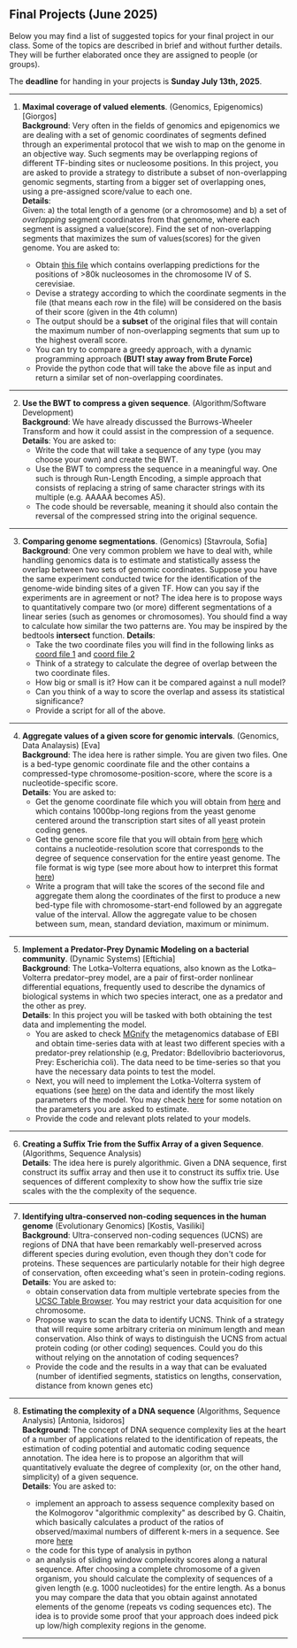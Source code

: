 ## Final Projects (June 2025)

Below you may find a list of suggested topics for your final project in our class.
Some of the topics are described in brief and without further details.
They will be further elaborated once they are assigned to people (or groups).

The **deadline** for handing in your projects is **Sunday July 13th, 2025**.

---
1. **Maximal coverage of valued elements**. (Genomics, Epigenomics)  [Giorgos]  
   **Background**: Very often in the fields of genomics and epigenomics we are dealing with a set of genomic coordinates of segments defined through an experimental protocol that we wish to map on the genome in an objective way. Such segments may be overlapping regions of different TF-binding sites or nucleosome positions. In this project, you are asked to provide a strategy to distribute a subset of non-overlapping genomic segments, starting from a bigger set of overlapping ones, using a pre-assigned score/value to each one.   
   **Details**:  
   Given: a) the total length of a genome (or a chromosome) and b) a set of _overlapping_ segment coordinates from that genome, where each segment is assigned a value(score). Find the set of non-overlapping segments that maximizes the sum of values(scores) for the given genome.
   You are asked to:

   * Obtain [this file](https://www.dropbox.com/scl/fi/t1uvn8xfwavlo6jmt1cx1/sacCer3_chrIV_nucs_overlapping.bed?dl=0&rlkey=vuyfn519sqsp3wnns89nsdlal) which contains overlapping predictions for the positions of >80k nucleosomes in the chromosome IV of S. cerevisiae.
   * Devise a strategy according to which the coordinate segments in the file (that means each row in the file) will be considered on the basis of their score (given in the 4th column)
   * The output should be a **subset** of the original files that will contain the maximum number of non-overlapping segments that sum up to the highest overall score.
   * You can try to compare a greedy approach, with a dynamic programming approach **(BUT! stay away from Brute Force)**
   * Provide the python code that will take the above file as input and return a similar set of non-overlapping coordinates.

---

2. **Use the BWT to compress a given sequence**. (Algorithm/Software Development)  
   **Background**: We have already discussed the Burrows-Wheeler Transform and how it could assist in the compression of a sequence. 
   **Details**:
   You are asked to:  
   * Write the code that will take a sequence of any type (you may choose your own) and create the BWT.
   * Use the BWT to compress the sequence in a meaningful way. One such is through Run-Length Encoding, a simple approach that consists of replacing a string of same character strings with its multiple (e.g. AAAAA becomes A5).
   * The code should be reversable, meaning it should also contain the reversal of the compressed string into the original sequence.
  
---

3. **Comparing genome segmentations**. (Genomics)  [Stavroula, Sofia]  
   **Background**: One very common problem we have to deal with, while handling genomics data is to estimate and statistically assess the overlap between two sets of genomic coordinates. Suppose you have the same experiment conducted twice for the identification of the genome-wide binding sites of a given TF. How can you say if the experiments are in agreement or not? The idea here is to propose ways to quantitatively compare two (or more) different segmentations of a linear series (such as genomes or chromosomes). You should find a way to calculate how similar the two patterns are. You may be inspired by the bedtools **intersect** function.
   **Details**:
   * Take the two coordinate files you will find in the following links as [coord file 1](https://www.dropbox.com/scl/fi/8f6bngwk79ndlqtdi681k/NewRun_MAC1_t4.bed?rlkey=bwqugj7tujm0rkl9la7nqewho&st=0o31va86&dl=0) and [coord file 2](https://www.dropbox.com/scl/fi/sffd3acvrulg40jvce8z3/NewRun_AFT1_t4.bed?rlkey=f43phaxa0tc4ye4l61bytrgz8&st=c4ljukhs&dl=0)
   * Think of a strategy to calculate the degree of overlap between the two coordinate files.
   * How big or small is it? How can it be compared against a null model?
   * Can you think of a way to score the overlap and assess its statistical significance?
   * Provide a script for all of the above.

---

4. **Aggregate values of a given score for genomic intervals**. (Genomics, Data Analaysis)  [Eva]  
   **Background**: The idea here is rather simple. You are given two files. One is a bed-type genomic coordinate file and the other contains a compressed-type chromosome-position-score, where the score is a nucleotide-specific score.   
**Details**: You are asked to:  
   * Get the genome coordinate file which you will obtain from [here](https://www.dropbox.com/scl/fi/6fc8stk76dg2vm93p85pn/saccer2_refseq_genes_TSS_plusmin500.bed?dl=0&rlkey=x9expw5ae08odk1fiyzcfp1ct) and which contains 1000bp-long regions from the yeast genome centered around the transcription start sites of all yeast protein coding genes.
   * Get the genome score file that you will obtain from [here](https://www.dropbox.com/scl/fi/ordt8x4lh325nln6cel8w/sacCer2_phCons.wig?dl=0&rlkey=6a5ay1t02fqhe70w88puv0kq8) which contains a nucleotide-resolution score that corresponds to the degree of sequence conservation for the entire yeast genome. The file format is wig type (see more about how to interpret this format [here](https://www.ensembl.org/info/website/upload/wig.html#:~:text=A%20WIG%20file%20consists%20of,formatting%20options%3A%20fixedStep%20and%20variableStep))
   * Write a program that will take the scores of the second file and aggregate them along the coordinates of the first to produce a new bed-type file with chromosome-start-end followed by an aggregate value of the interval. Allow the aggregate value to be chosen between sum, mean, standard deviation, maximum or minimum. 
  
---

5. **Implement a Predator-Prey Dynamic Modeling on a bacterial community**. (Dynamic Systems)  [Eftichia]    
   **Background**: The Lotka–Volterra equations, also known as the Lotka–Volterra predator–prey model, are a pair of first-order nonlinear differential equations, frequently used to describe the dynamics of biological systems in which two species interact, one as a predator and the other as prey.   
   **Details**: In this project you will be tasked with both obtaining the test data and implementing the model.   
    * You are asked to check [MGnify](https://www.ebi.ac.uk/metagenomics) the metagenomics database of EBI and obtain time-series data with at least two different species with a predator-prey relationship (e.g, Predator: Bdellovibrio bacteriovorus, Prey: Escherichia coli). The data need to be time-series so that you have the necessary data points to test the model.    
    * Next, you will need to implement the Lotka-Volterra system of equations (see [here](https://mathworld.wolfram.com/Lotka-VolterraEquations.html)) on the data and identify the most likely parameters of the model. You may check [here](https://github.com/christoforos-nikolaou/BC205/blob/figures/LotkaVolterra.png) for some notation on the parameters you are asked to estimate.  
    * Provide the code and relevant plots related to your models.

---

6.  **Creating a Suffix Trie from the Suffix Array of a given Sequence**. (Algorithms, Sequence Analysis)  
    **Details**: The idea here is purely algorithmic. Given a DNA sequence, first construct its suffix array and then use it to construct its suffix trie. Use sequences of different complexity to show how the suffix trie size scales with the the complexity of the sequence.

---

7. **Identifying ultra-conserved non-coding sequences in the human genome** (Evolutionary Genomics) [Kostis, Vasiliki]   
   **Background**: Ultra-conserved non-coding sequences (UCNS) are regions of DNA that have been remarkably well-preserved across different species during evolution, even though they don't code for proteins. These sequences are particularly notable for their high degree of conservation, often exceeding what's seen in protein-coding regions.  
   **Details**: You are asked to:  
   * obtain conservation data from multiple vertebrate species from the [UCSC Table Browser](https://genome.ucsc.edu/cgi-bin/hgTables). You may restrict your data acquisition for one chromosome.   
   * Propose ways to scan the data to identify UCNS. Think of a strategy that will require some arbitrary criteria on minimum length and mean conservation. Also think of ways to distinguish the UCNS from actual protein coding (or other coding) sequences. Could you do this without relying on the annotation of coding sequences?  
   * Provide the code and the results in a way that can be evaluated (number of identified segments, statistics on lengths, conservation, distance from known genes etc)  

---

8. **Estimating the complexity of a DNA sequence** (Algorithms, Sequence Analysis)  [Antonia, Isidoros]  
   **Background**: The concept of DNA sequence complexity lies at the heart of a number of applications related to the identification of repeats, the estimation of coding potential and automatic coding sequence annotation. The idea here is to propose an algorithm that will quantitatively evaluate the degree of complexity (or, on the other hand, simplicity) of a given sequence.   
   **Details**: You are asked to:  
   * implement an approach to assess sequence complexity based on the Kolmogorov "algorithmic complexity" as described by G. Chaitin, which basically calculates a product of the ratios of observed/maximal numbers of different k-mers in a sequence. See more [here](https://resources.qiagenbioinformatics.com/manuals/clccancerresearchworkbench/200/index.php?manual=How_sequence_complexity_is_calculated.html)  
   * the code for this type of analysis in python  
   * an analysis of sliding window complexity scores along a natural sequence. After choosing a complete chromosome of a given organism, you should calculate the complexity of sequences of a given length (e.g. 1000 nucleotides) for the entire length. As a bonus you may compare the data that you obtain against annotated elements of the genome (repeats vs coding sequences etc). The idea is to provide some proof that your approach does indeed pick up low/high complexity regions in the genome.  

   ---


